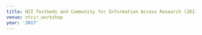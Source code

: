 ```yaml
---
title: NII Testbeds and Community for Information Access Research (2017)
venue: ntcir_workshop
year: '2017'
---
```

